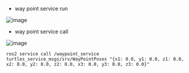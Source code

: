 
* way point service run     
       
![image](https://github.com/addinedu-ros-4th/ros-repo-4/assets/137265648/f0c24fe7-6746-4eff-9813-ea622023d375)

* way point service call     

![image](https://github.com/addinedu-ros-4th/ros-repo-4/assets/137265648/c015bfee-a667-420c-b611-8a2fc6685f49)

``` ros2 service call /waypoint_service turtles_service_msgs/srv/WayPointPoses "{x1: 0.0, y1: 0.0, z1: 0.0, x2: 0.0, y2: 0.0, z2: 0.0, x3: 0.0, y3: 0.0, z3: 0.0}" ```

